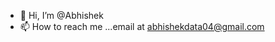 - 👋 Hi, I’m @Abhishek
- 📫 How to reach me ...email at abhishekdata04@gmail.com

<!---
AbhishekMsit/AbhishekMsit is a ✨ special ✨ repository because its `README.md` (this file) appears on your GitHub profile.
You can click the Preview link to take a look at your changes.
--->
